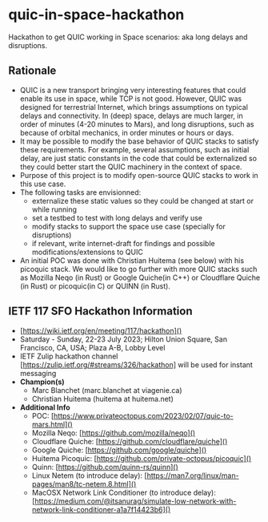 # quic-in-space-hackathon
Hackathon to get QUIC working in Space scenarios: aka long delays and disruptions.

## Rationale
- QUIC is a new transport bringing very interesting features that could enable its use in space, while TCP is not good. However, QUIC was designed for terrestrial Internet, which brings assumptions on typical delays and connectivity. In (deep) space, delays are much larger, in order of minutes (4-20 minutes to Mars), and long disruptions, such as because of orbital mechanics, in order minutes or hours or days. 
- It may be possible to modify the base behavior of QUIC stacks to satisfy these requirements. For example, several assumptions, such as initial delay, are just static constants in the code that could be externalized so they could better start the QUIC machinery in the context of space.
- Purpose of this project is to modify open-source QUIC stacks to work in this use case. 
- The following tasks are envisionned:
  - externalize these static values so they could be changed at start or while running
  - set a testbed to test with long delays and verify use
  - modify stacks to support the space use case (specially for disruptions)
  - if relevant, write internet-draft for findings and possible modifications/extensions to QUIC
- An initial POC was done with Christian Huitema (see below) with his picoquic stack. 
  We would like to go further with more QUIC stacks such as Mozilla Neqo (in Rust) or 
  Google Quiche(in C++) or Cloudflare Quiche (in Rust) or picoquic(in C) or QUINN (in Rust).

## IETF 117 SFO Hackathon Information
- [https://wiki.ietf.org/en/meeting/117/hackathon]()
- Saturday - Sunday, 22-23 July 2023; Hilton Union Square, San Francisco, CA, USA; Plaza A-B, Lobby Level
- IETF Zulip hackathon channel [https://zulip.ietf.org/#streams/326/hackathon] will be used for instant messaging
- **Champion(s)**
  - Marc Blanchet (marc.blanchet at viagenie.ca)
  - Christian Huitema (huitema at huitema.net)
- **Additional Info**
  - POC: [https://www.privateoctopus.com/2023/02/07/quic-to-mars.html]()
  - Mozilla Neqo: [https://github.com/mozilla/neqo]()
  - Cloudflare Quiche: [https://github.com/cloudflare/quiche]()
  - Google Quiche: [https://github.com/google/quiche]()
  - Huitema Picoquic: [https://github.com/private-octopus/picoquic]()
  - Quinn: [https://github.com/quinn-rs/quinn]()
  - Linux Netem (to introduce delay): [https://man7.org/linux/man-pages/man8/tc-netem.8.html]()
  - MacOSX Network Link Conditioner (to introduce delay): [https://medium.com/@itsanurag/simulate-low-network-with-network-link-conditioner-a1a7f14423b6]()
